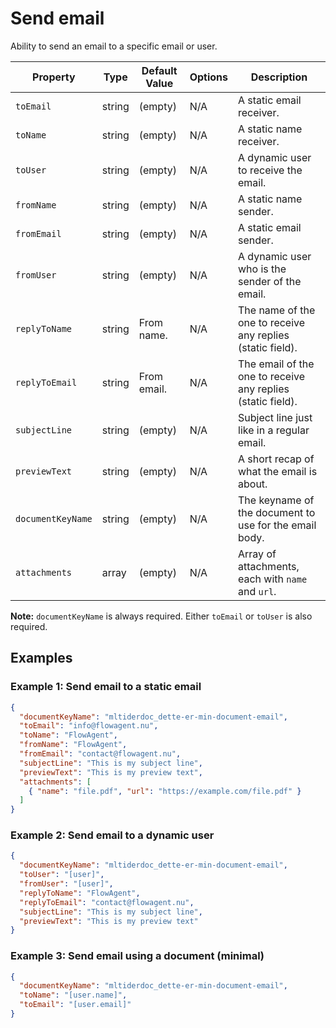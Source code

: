 # Send email

Ability to send an email to a specific email or user.

| Property                 | Type    | Default Value  | Options        | Description                                                                 |
|--------------------------|---------|----------------|----------------|-----------------------------------------------------------------------------|
| `toEmail`                | string  | (empty)        | N/A            | A static email receiver.                                                    |
| `toName`                 | string  | (empty)        | N/A            | A static name receiver.                                                     |
| `toUser`                 | string  | (empty)        | N/A            | A dynamic user to receive the email.                                        |
| `fromName`               | string  | (empty)        | N/A            | A static name sender.                                                       |
| `fromEmail`              | string  | (empty)        | N/A            | A static email sender.                                                      |
| `fromUser`               | string  | (empty)        | N/A            | A dynamic user who is the sender of the email.                              |
| `replyToName`            | string  | From name.     | N/A            | The name of the one to receive any replies (static field).                  |
| `replyToEmail`           | string  | From email.    | N/A            | The email of the one to receive any replies (static field).                 |
| `subjectLine`            | string  | (empty)        | N/A            | Subject line just like in a regular email.                                  |
| `previewText`            | string  | (empty)        | N/A            | A short recap of what the email is about.                                   |
| `documentKeyName`        | string  | (empty)        | N/A            | The keyname of the document to use for the email body.                      |
| `attachments`            | array   | (empty)        | N/A            | Array of attachments, each with `name` and `url`.                           |

**Note:** `documentKeyName` is always required. Either `toEmail` or `toUser` is also required.

## Examples

### Example 1: Send email to a static email

```json
{
  "documentKeyName": "mltiderdoc_dette-er-min-document-email",
  "toEmail": "info@flowagent.nu",
  "toName": "FlowAgent",
  "fromName": "FlowAgent",
  "fromEmail": "contact@flowagent.nu",
  "subjectLine": "This is my subject line",
  "previewText": "This is my preview text",
  "attachments": [
    { "name": "file.pdf", "url": "https://example.com/file.pdf" }
  ]
}
```

### Example 2: Send email to a dynamic user

```json
{
  "documentKeyName": "mltiderdoc_dette-er-min-document-email",
  "toUser": "[user]",
  "fromUser": "[user]",
  "replyToName": "FlowAgent",
  "replyToEmail": "contact@flowagent.nu",
  "subjectLine": "This is my subject line",
  "previewText": "This is my preview text"
}
```

### Example 3: Send email using a document (minimal)
    
```json
{
  "documentKeyName": "mltiderdoc_dette-er-min-document-email",
  "toName": "[user.name]",
  "toEmail": "[user.email]"
}
```